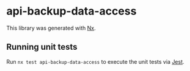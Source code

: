 # api-backup-data-access

This library was generated with [Nx](https://nx.dev).

## Running unit tests

Run `nx test api-backup-data-access` to execute the unit tests via [Jest](https://jestjs.io).
